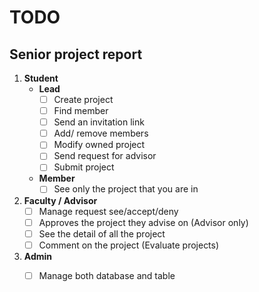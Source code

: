 # TODO
## Senior project report

1. **Student**
   - **Lead**
     - [ ] Create project
     - [ ] Find member
     - [ ] Send an invitation link
     - [ ] Add/ remove members
     - [ ] Modify owned project
     - [ ] Send request for advisor
     - [ ] Submit project
   - **Member**
     - [ ] See only the project that you are in
2. **Faculty / Advisor**
   - [ ] Manage request see/accept/deny
   - [ ] Approves the project they advise on (Advisor only)
   - [ ] See the detail of all the project
   - [ ] Comment on the project (Evaluate projects)
3. **Admin**
   - [ ] Manage both database and table


